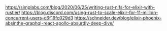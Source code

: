 https://simplabs.com/blog/2020/06/25/writing-rust-nifs-for-elixir-with-rustler/
https://blog.discord.com/using-rust-to-scale-elixir-for-11-million-concurrent-users-c6f19fc029d3
https://schneider.dev/blog/elixir-phoenix-absinthe-graphql-react-apollo-absurdly-deep-dive/

